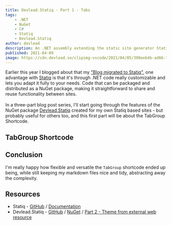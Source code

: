 ```yaml
---
title: Devlead.Statiq - Part 1 - Tabs
tags:
    - .NET
    - NuGet
    - C#
    - Statiq
    - Devlead.Statiq
author: devlead
description: An .NET assembly extending the static site generator Statiq with new core features
published: 2021-04-09
image: https://cdn.devlead.se/clipimg-vscode/2021/04/05/390eeb4b-ad66-7406-860f-44ed05918873.png?sv=2019-12-12&st=2021-04-04T18%3A20%3A27Z&se=2031-04-05T18%3A20%3A27Z&sr=b&sp=r&sig=yLJRew2YKzfdLNObjcb3I6kkwfWiegYX%2FP68MwmoX3k%3D
---
```


Earlier this year I blogged about that my ["Blog migrated to Statiq"](/posts/2021/2021-01-11-blog-migrated-to-statiq), one advantage with [Statiq](https://statiq.dev/) is that it's through .NET code really customizable and lets you adapt it fully to your needs. Code that can be packaged and distributed as a NuGet package, making it straightforward to share and reuse functionality between sites.<br/> <br/> In a three-part blog post series, I'll start going through the features of the NuGet package [Devlead.Statiq](https://www.nuget.org/packages/Devlead.Statiq) created for my own Statiq based sites - but probably useful for others too, and this first part will be about the TabGroup Shortcode.

## TabGroup Shortcode

<?# TabGroup ?>
<?*
tabs:
  - name: Introduction
    content: |
      Statiq [shortcodes](https://statiq.dev/framework/content/shortcodes) are small but powerful macros that can generate content or add metadata to your documents.

      The `TabGroup` shortcode, is a CSS-only solution to simplify adding tabs in your Statiq input files.

      Why add tabs? Well with some content, a good example of that is code samples, tabs make it easier to group content together, keep things more focused and reduce user vertical scrolling.

      With the `TabGroup` shortcode tab content can be defined as either

      - Content - markdown defined directly in the shortcode content
      - Include - markdown fetched and processed from a external file
      - Code - fetch external file into markdown code fence

      the shortcode content is defined as `YAML`, you can within a single tab combine all variants (`content`, `include`, and `code`), and it'll render in the following order

      1. `content`
      1. `include`
      1. `code`

  - include: ./../includes/posts/2021/devlead-statiq/tabgroup/prerequisites.md

  - include: ./../includes/posts/2021/devlead-statiq/tabgroup/content.md

  - include: ./../includes/posts/2021/devlead-statiq/tabgroup/include.md

  - include: ./../includes/posts/2021/devlead-statiq/tabgroup/code.md

?>
<?#/ TabGroup ?>

## Conclusion

I'm really happy how flexible and versatile the `TabGroup` shortcode ended up being, while still keeping my markdown files nice and tidy, abstracting away the complexity.

## Resources

- Statiq - [GitHub](https://github.com/statiqdev) / [Documentation](https://statiq.dev/)
- Devlead.Statiq - [GitHub](https://github.com/devlead/Devlead.Statiq) / [NuGet](https://www.nuget.org/packages/Devlead.Statiq/) / [Part 2 - Theme from external web resource ](/posts/2021/2021-04-10-devlead-statiq-part2-theme-from-uri)
